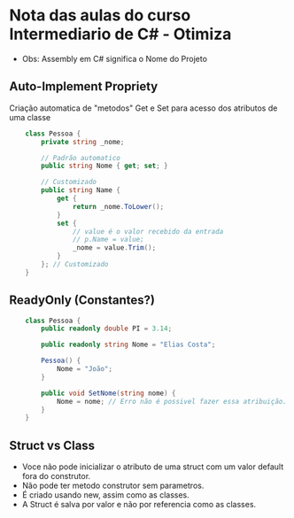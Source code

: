 # Nota das aulas do curso Intermediario de C# - Otimiza

* Obs: Assembly em C# significa o Nome do Projeto

## Auto-Implement Propriety

Criação automatica de "metodos" Get e Set para acesso dos atributos de uma classe

```csharp
    class Pessoa {
        private string _nome;

        // Padrão automatico
        public string Nome { get; set; }

        // Customizado
        public string Name {
            get {
                return _nome.ToLower();
            }
            set {
                // value é o valor recebido da entrada
                // p.Name = value;
                _nome = value.Trim();
            }
        }; // Customizado
    }
```

## ReadyOnly (Constantes?)

```csharp
    class Pessoa {
        public readonly double PI = 3.14;

        public readonly string Nome = "Elias Costa";

        Pessoa() {
            Nome = "João";
        }

        public void SetNome(string nome) {
            Nome = nome; // Erro não é possivel fazer essa atribuição.
        }
    }
```
## Struct vs Class

* Voce não pode inicializar o atributo de uma struct com um valor default fora do construtor.
* Não pode ter metodo construtor sem parametros.
* É criado usando new, assim como as classes.
* A Struct é salva por valor e não por referencia como as classes.